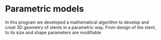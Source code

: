 # Parametric models

In this program we developed a mathematical algorithm to develop and creat 3D geometry of stents in a parametric way. From design of the stent, to its size and shape parameters are modifiable 
